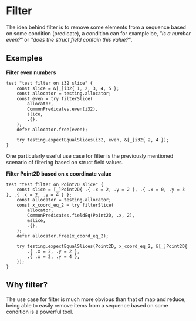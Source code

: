 # Filter
The idea behind filter is to remove some elements from a sequence based on some condition (predicate), a condition can for example be, _"is a number even?"_ or _"does the struct field contain this value?"_. 

## Examples

**Filter even numbers**
```zig
test "test filter on i32 slice" {
    const slice = &[_]i32{ 1, 2, 3, 4, 5 };
    const allocator = testing.allocator;
    const even = try filterSlice(
        allocator,
        CommonPredicates.even(i32),
        slice,
        .{},
    );
    defer allocator.free(even);

    try testing.expectEqualSlices(i32, even, &[_]i32{ 2, 4 });
}
```
One particularly useful use case for filter is the previously mentioned scenario of filtering based on struct field values.

**Filter Point2D based on x coordinate value**
```zig
test "test filter on Point2D slice" {
    const slice = [_]Point2D{ .{ .x = 2, .y = 2 }, .{ .x = 0, .y = 3 }, .{ .x = 2, .y = 4 } };
    const allocator = testing.allocator;
    const x_coord_eq_2 = try filterSlice(
        allocator,
        CommonPredicates.fieldEq(Point2D, .x, 2),
        &slice,
        .{},
    );
    defer allocator.free(x_coord_eq_2);

    try testing.expectEqualSlices(Point2D, x_coord_eq_2, &[_]Point2D{
        .{ .x = 2, .y = 2 },
        .{ .x = 2, .y = 4 },
    });
}
```
## Why filter?
The use case for filter is much more obvious than that of map and reduce, being able to easily remove items from a sequence based on some condition is a powerful tool.
